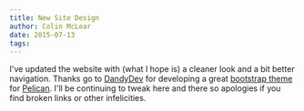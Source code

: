```yaml
---
title: New Site Design
author: Colin McLear
date: 2015-07-13
tags: 
---
```


I've updated the website with (what I hope is) a cleaner look and a bit better
navigation. Thanks go to [DandyDev](https://github.com/DandyDev) for developing
a great [bootstrap theme](https://github.com/DandyDev/pelican-bootstrap3) for
[Pelican](http://blog.getpelican.com). I'll be continuing to tweak here and
there so apologies if you find broken links or other infelicities.


